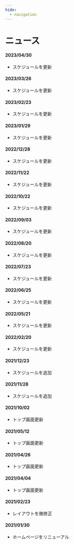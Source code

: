 ```yaml
---
hide:
  - navigation
---
```

# ニュース
#### 2023/04/30
* スケジュールを更新
#### 2023/03/26
* スケジュールを更新
#### 2023/02/23
* スケジュールを更新
#### 2023/01/29
* スケジュールを更新
#### 2022/12/28
* スケジュールを更新
#### 2022/11/22
* スケジュールを更新
#### 2022/10/22
* スケジュールを更新
#### 2022/09/03
* スケジュールを更新
#### 2022/08/20
* スケジュールを更新
#### 2022/07/23
* スケジュールを更新
#### 2022/06/25
* スケジュールを更新
#### 2022/05/21
* スケジュールを更新
#### 2022/02/20
* スケジュールを更新
#### 2021/12/23
* スケジュールを追加
#### 2021/11/28
* スケジュールを追加
#### 2021/10/02
* トップ画面更新
#### 2021/05/12
* トップ画面更新
#### 2021/04/26
* トップ画面更新
#### 2021/04/04
* トップ画面更新
#### 2021/02/23
* レイアウトを微修正
#### 2021/01/30
* ホームページをリニューアル
